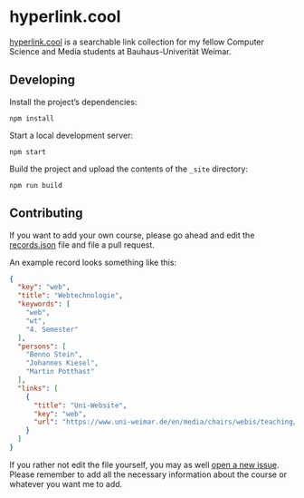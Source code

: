 # hyperlink.cool

[hyperlink.cool](https://hyperlink.cool) is a searchable link collection for my fellow Computer Science and Media students at Bauhaus-Univerität Weimar.

## Developing

Install the project’s dependencies:

```
npm install
```

Start a local development server:

```
npm start
```

Build the project and upload the contents of the `_site` directory:

```
npm run build
```

## Contributing

If you want to add your own course, please go ahead and edit the [records.json](https://github.com/kleinfreund/hyperlink.cool/blob/gh-pages/_data/records.json) file and file a pull request.

An example record looks something like this:

```json
{
  "key": "web",
  "title": "Webtechnologie",
  "keywords": [
    "web",
    "wt",
    "4. Semester"
  ],
  "persons": [
    "Benno Stein",
    "Johannes Kiesel",
    "Martin Potthast"
  ],
  "links": [
    {
      "title": "Uni-Website",
      "key": "web",
      "url": "https://www.uni-weimar.de/en/media/chairs/webis/teaching/ss-2018/web-technology/"
    }
  ]
}
```

If you rather not edit the file yourself, you may as well [open a new issue](https://github.com/kleinfreund/hyperlink.cool/issues/new). Please remember to add all the necessary information about the course or whatever you want me to add.

